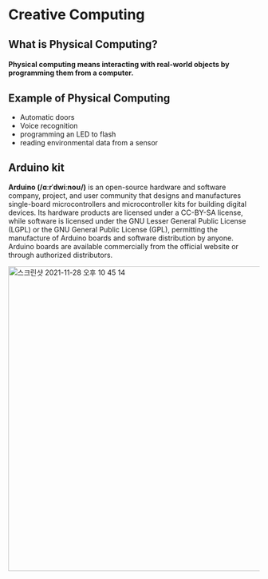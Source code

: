 # Creative Computing
## What is Physical Computing?
#### Physical computing means interacting with real-world objects by programming them from a computer.

## Example of Physical Computing 
+ Automatic doors
+ Voice recognition 
+ programming an LED to flash
+ reading environmental data from a sensor
## Arduino kit
**Arduino (/ɑːrˈdwiːnoʊ/)** is an open-source hardware and software company, project, and user community that designs and manufactures single-board microcontrollers and microcontroller kits for building digital devices. 
Its hardware products are licensed under a CC-BY-SA license, while software is licensed under the GNU Lesser General Public License (LGPL) or the GNU General Public License (GPL), permitting the manufacture of Arduino boards and software distribution by anyone. Arduino boards are available commercially from the official website or through authorized distributors.



<img width="611" alt="스크린샷 2021-11-28 오후 10 45 14" src="https://user-images.githubusercontent.com/94998112/143789296-65452186-d860-4c6a-80c4-f305c1847727.png">

